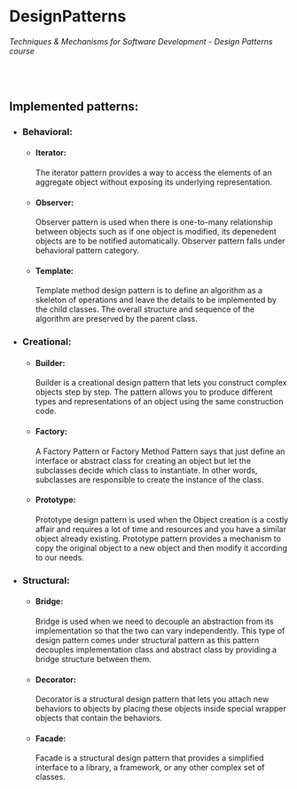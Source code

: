 # DesignPatterns
###### Techniques &amp; Mechanisms for Software Development - Design Patterns course
&nbsp;

## Implemented patterns:

- ### Behavioral:
    - #### Iterator:
        The iterator pattern provides a way to access the elements of an aggregate object without exposing its underlying representation.
    - #### Observer:
        Observer pattern is used when there is one-to-many relationship between objects such as if one object is modified, its depenedent objects are to be notified automatically. Observer pattern falls under behavioral pattern category.
    - #### Template: 
        Template method design pattern is to define an algorithm as a skeleton of operations and leave the details to be implemented by the child classes. The overall structure and sequence of the algorithm are preserved by the parent class. 

- ### Creational:
    - #### Builder:
        Builder is a creational design pattern that lets you construct complex objects step by step. The pattern allows you to produce different types and representations of an object using the same construction code.
    - #### Factory:
        A Factory Pattern or Factory Method Pattern says that just define an interface or abstract class for creating an object but let the subclasses decide which class to instantiate. In other words, subclasses are responsible to create the instance of the class.
    - #### Prototype: 
        Prototype design pattern is used when the Object creation is a costly affair and requires a lot of time and resources and you have a similar object already existing. Prototype pattern provides a mechanism to copy the original object to a new object and then modify it according to our needs.

- ### Structural:
    - #### Bridge:
        Bridge is used when we need to decouple an abstraction from its implementation so that the two can vary independently. This type of design pattern comes under structural pattern as this pattern decouples implementation class and abstract class by providing a bridge structure between them.
    - #### Decorator:
        Decorator is a structural design pattern that lets you attach new behaviors to objects by placing these objects inside special wrapper objects that contain the behaviors.
    - #### Facade: 
        Facade is a structural design pattern that provides a simplified interface to a library, a framework, or any other complex set of classes.